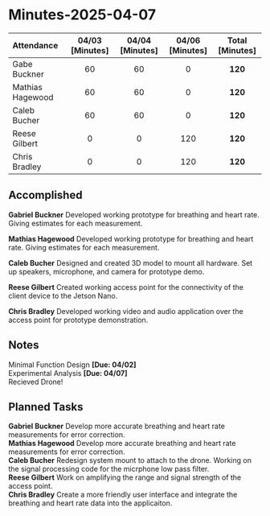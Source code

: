 # Minutes-2025-04-07

| Attendance       | 04/03 [Minutes] |   04/04 [Minutes] |  04/06 [Minutes]     |     Total [Minutes]  |
| :----            | :----:          |   :----:          |    :----:            |   :----:             |
| Gabe Buckner     | 60              |        60          |      0               |     **120**           |
| Mathias Hagewood | 60              |        60         |      0               |  **120**              | 
| Caleb Bucher     | 60              |        60         |      0               |**120**                |
| Reese Gilbert    | 0               |         0         |      120             |**120**                |
| Chris Bradley    | 0               |         0         |      120             |          **120**      |  

    
## Accomplished 

  **Gabriel Buckner** Developed working prototype for breathing and heart rate. Giving estimates for each measurement.

  **Mathias Hagewood** Developed working prototype for breathing and heart rate. Giving estimates for each measurement.

  **Caleb Bucher** Designed and created 3D model to mount all hardware. Set up speakers, microphone, and camera for prototype demo.

  **Reese Gilbert** Created working access point for the connectivity of the client device to the Jetson Nano.

  **Chris Bradley** Developed working video and audio application over the access point for prototype demonstration.

## Notes 
Minimal Function Design **[Due: 04/02]**  
Experimental Analysis **[Due: 04/07]**  
Recieved Drone!

## Planned Tasks
 **Gabriel Buckner** Develop more accurate breathing and heart rate measurements for error correction.  
 **Mathias Hagewood** Develop more accurate breathing and heart rate measurements for error correction.  
 **Caleb Bucher**  Redesign system mount to attach to the drone. Working on the signal processing code for the micrphone low pass filter.  
 **Reese Gilbert** Work on amplifying the range and signal strength of the access point.   
 **Chris Bradley** Create a more friendly user interface and integrate the breathing and heart rate data into the applicaiton.
